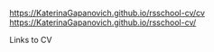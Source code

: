https://KaterinaGapanovich.github.io/rsschool-cv/cv
https://KaterinaGapanovich.github.io/rsschool-cv/

Links to CV